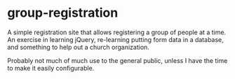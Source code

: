 # group-registration

A simple registration site that allows registering a group of people at a time. An exercise in learning jQuery, re-learning putting form data in a database, and something to help out a church organization.

Probably not much of much use to the general public, unless I have the time to make it easily configurable.
